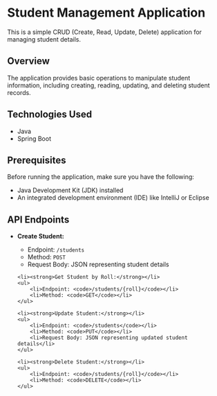 <h1>Student Management Application</h1>

<p>This is a simple CRUD (Create, Read, Update, Delete) application for managing student details.</p>

<h2>Overview</h2>

<p>The application provides basic operations to manipulate student information, including creating, reading, updating, and deleting student records.</p>

<h2>Technologies Used</h2>

<ul>
    <li>Java</li>
    <li>Spring Boot</li>
</ul>

<h2>Prerequisites</h2>

<p>Before running the application, make sure you have the following:</p>

<ul>
    <li>Java Development Kit (JDK) installed</li>
    <li>An integrated development environment (IDE) like IntelliJ or Eclipse</li>
</ul>

<h2>API Endpoints</h2>

<ul>
    <li><strong>Create Student:</strong></li>
    <ul>
        <li>Endpoint: <code>/students</code></li>
        <li>Method: <code>POST</code></li>
        <li>Request Body: JSON representing student details</li>
    </ul>

    <li><strong>Get Student by Roll:</strong></li>
    <ul>
        <li>Endpoint: <code>/students/{roll}</code></li>
        <li>Method: <code>GET</code></li>
    </ul>

    <li><strong>Update Student:</strong></li>
    <ul>
        <li>Endpoint: <code>/students</code></li>
        <li>Method: <code>PUT</code></li>
        <li>Request Body: JSON representing updated student details</li>
    </ul>

    <li><strong>Delete Student:</strong></li>
    <ul>
        <li>Endpoint: <code>/students/{roll}</code></li>
        <li>Method: <code>DELETE</code></li>
    </ul>
</ul>
